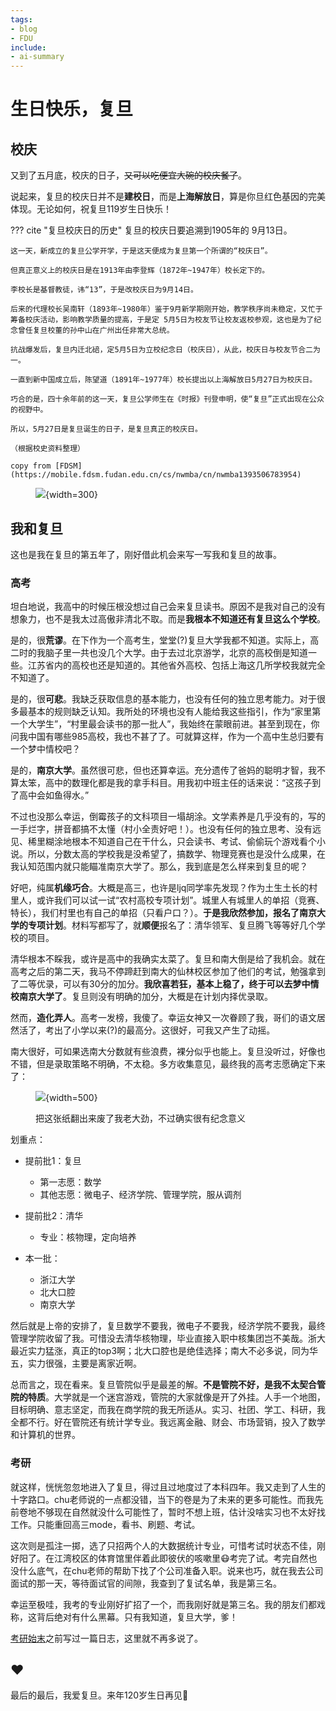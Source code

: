 ```yaml
---
tags:
- blog
- FDU
include:
- ai-summary
---
```


# 生日快乐，复旦

## 校庆

又到了五月底，校庆的日子，<s>又可以吃便宜大碗的校庆餐了</s>。

说起来，复旦的校庆日并不是**建校日**，而是**上海解放日**，算是你旦红色基因的完美体现。无论如何，祝复旦119岁生日快乐！

??? cite "复旦校庆日的历史"
    复旦的校庆日要追溯到1905年的 9月13日。

    这一天，新成立的复旦公学开学，于是这天便成为复旦第一个所谓的“校庆日”。

    但真正意义上的校庆日是在1913年由李登辉（1872年~1947年）校长定下的。

    李校长是基督教徒，讳“13”，于是改校庆日为9月14日。

    后来的代理校长吴南轩（1893年~1980年）鉴于9月新学期刚开始，教学秩序尚未稳定，又忙于筹备校庆活动，影响教学质量的提高，于是定 5月5日为校友节让校友返校参观，这也是为了纪念曾任复旦校董的孙中山在广州出任非常大总统。

    抗战爆发后，复旦内迁北碚，定5月5日为立校纪念日（校庆日），从此，校庆日与校友节合二为一。

    一直到新中国成立后，陈望道（1891年~1977年）校长提出以上海解放日5月27日为校庆日。

    巧合的是，四十余年前的这一天，复旦公学师生在《时报》刊登申明，使“复旦”正式出现在公众的视野中。

    所以，5月27日是复旦诞生的日子，是复旦真正的校庆日。

    （根据校史资料整理）

    copy from [FDSM](https://mobile.fdsm.fudan.edu.cn/cs/nwmba/cn/nwmba1393506783954)

<figure markdown>

![](assets/2024-05-26-13-28-11.png){width=300}

</figure>



## 我和复旦

这也是我在复旦的第五年了，刚好借此机会来写一写我和复旦的故事。

### 高考
坦白地说，我高中的时候压根没想过自己会来复旦读书。原因不是我对自己的没有想象力，也不是我太过高傲非清北不取。而是**我根本不知道还有复旦这么个学校**。

是的，很**荒谬**。在下作为一个高考生，堂堂(?)复旦大学我都不知道。实际上，高二时的我脑子里一共也没几个大学。由于去过北京游学，北京的高校倒是知道一些。江苏省内的高校也还是知道的。其他省外高校、包括上海这几所学校我就完全不知道了。

是的，很**可悲**。我缺乏获取信息的基本能力，也没有任何的独立思考能力。对于很多最基本的规则缺乏认知。我所处的环境也没有人能给我这些指引，作为“家里第一个大学生”，“村里最会读书的那一批人”，我始终在蒙眼前进。甚至到现在，你问我中国有哪些985高校，我也不甚了了。可就算这样，作为一个高中生总归要有一个梦中情校吧？

是的，**南京大学**。虽然很可悲，但也还算幸运。充分遗传了爸妈的聪明才智，我不算太笨，高中的数理化都是我的拿手科目。用我初中班主任的话来说：“这孩子到了高中会如鱼得水。”

不过也没那么幸运，倒霉孩子的文科项目一塌胡涂。文学素养是几乎没有的，写的一手烂字，拼音都搞不太懂（村小全责好吧！）。也没有任何的独立思考、没有远见、稀里糊涂地根本不知道自己在干什么，只会读书、考试、偷偷玩个游戏看个小说。所以，分数太高的学校我是没希望了，搞数学、物理竞赛也是没什么成果，在我认知范围内就只能瞄准南京大学了。那么，我到底是怎么样来到复旦的呢？

好吧，纯属**机缘巧合**。大概是高三，也许是ljq同学率先发现？作为土生土长的村里人，或许我们可以试一试“农村高校专项计划”。城里人有城里人的单招（竞赛、特长），我们村里也有自己的单招（只看户口？）。**于是我欣然参加，报名了南京大学的专项计划**。材料写都写了，就**顺便**报名了：清华领军、复旦腾飞等等好几个学校的项目。

清华根本不睬我，或许是高中的我确实太菜了。复旦和南大倒是给了我机会。就在高考之后的第二天，我马不停蹄赶到南大的仙林校区参加了他们的考试，勉强拿到了二等优录，可以有30分的加分。**我欣喜若狂，基本上稳了，终于可以去梦中情校南京大学了**。复旦则没有明确的加分，大概是在计划内择优录取。

然而，**造化弄人**。高考一发榜，我傻了。幸运女神又一次眷顾了我，哥们的语文居然活了，考出了小学以来(?)的最高分。这很好，可我又产生了动摇。

南大很好，可如果选南大分数就有些浪费，裸分似乎也能上。复旦没听过，好像也不错，但是录取策略不明确，不太稳。多方收集意见，最终我的高考志愿确定下来了：

<figure markdown>

![](assets/2024-05-26-14-20-13.png){width=500}

<figurecaption>
把这张纸翻出来废了我老大劲，不过确实很有纪念意义
</figurecaption>
</figure>

划重点：

- 提前批1：复旦
    - 第一志愿：数学
    - 其他志愿：微电子、经济学院、管理学院，服从调剂

- 提前批2：清华
    - 专业：核物理，定向培养

- 本一批：
    - 浙江大学
    - 北大口腔
    - 南京大学

然后就是上帝的安排了，复旦数学不要我，微电子不要我，经济学院不要我，最终管理学院收留了我。可惜没去清华核物理，毕业直接入职中核集团岂不美哉。浙大最近实力猛涨，真正的top3啊；北大口腔也是绝佳选择；南大不必多说，同为华五，实力很强，主要是离家近啊。

总而言之，现在看来。复旦管院似乎是最差的解。**不是管院不好，是我不太契合管院的特质**。大学就是一个迷宫游戏，管院的大家就像是开了外挂。人手一个地图，目标明确、意志坚定，而我在商学院的我无所适从。实习、社团、学工、科研，我全都不行。好在管院还有统计学专业。我远离金融、财会、市场营销，投入了数学和计算机的世界。

### 考研

就这样，恍恍忽忽地进入了复旦，得过且过地度过了本科四年。我又走到了人生的十字路口。chu老师说的一点都没错，当下的卷是为了未来的更多可能性。而我先前卷地不够现在自然就没什么可能性了，暂时不想上班，估计没啥实习也不太好找工作。只能重回高三mode，看书、刷题、考试。

这次则是孤注一掷，选了只招两个人的大数据统计专业，可惜考试时状态不佳，刚好阳了。在江湾校区的体育馆里伴着此即彼伏的咳嗽里😷考完了试。考完自然也没什么底气，在chu老师的帮助下找了个公司准备入职。说来也巧，就在我去公司面试的那一天，等待面试官的间隙，我查到了复试名单，我是第三名。

幸运至极哇，我考的专业刚好扩招了一个，而我刚好就是第三名。我的朋友们都戏称，这背后绝对有什么黑幕。只有我知道，复旦大学，爹！

[考研始末](../2023/GEE.md)之前写过一篇日志，这里就不再多说了。

## ❤️

最后的最后，我爱复旦。来年120岁生日再见👋
